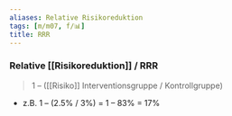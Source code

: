 ```yaml
---
aliases: Relative Risikoreduktion
tags: [m/m07, f/📊]
title: RRR
---
```

### Relative [[Risikoreduktion]] / RRR
> 1 – ([[Risiko]] Interventionsgruppe / Kontrollgruppe) 
- z.B. 1 – (2.5% / 3%) = 1 – 83% = 17%